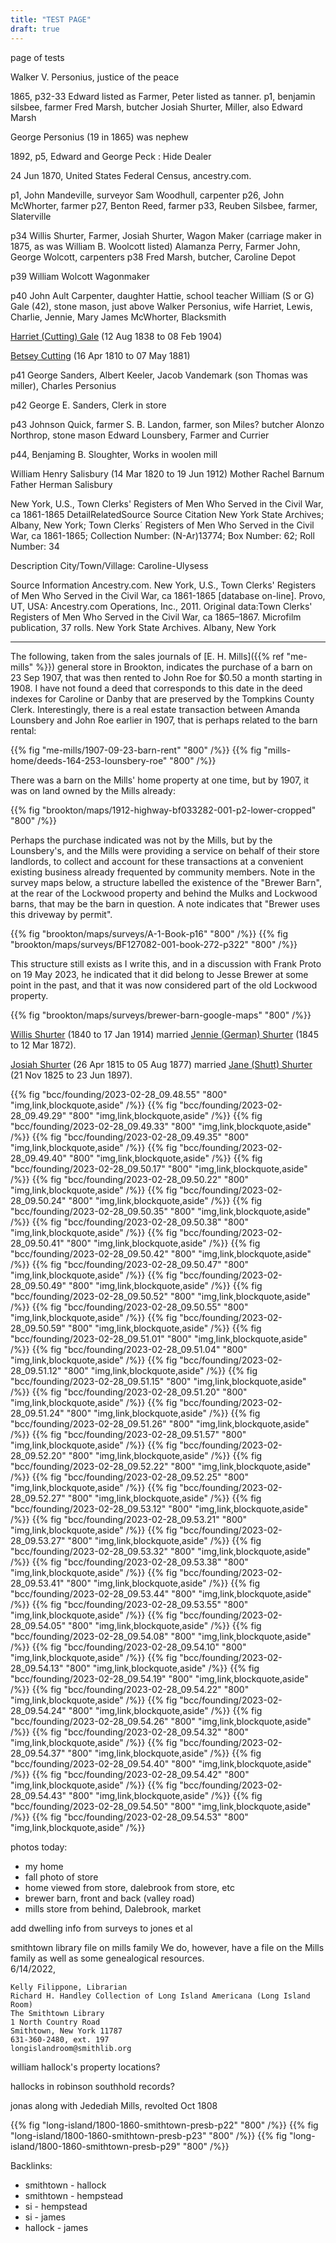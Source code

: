 ```yaml
---
title: "TEST PAGE"
draft: true
---
```


page of tests

<!--more-->
Walker V. Personius, justice of the peace



1865, p32-33 Edward listed as Farmer, Peter listed as tanner. 
p1, benjamin silsbee, farmer
Fred Marsh, butcher
Josiah Shurter, Miller, also Edward Marsh 


George Personius (19 in 1865) was nephew

1892, p5, Edward and George Peck : Hide Dealer


24 Jun 1870, United States Federal Census, ancestry.com. 

p1, John Mandeville, surveyor
Sam Woodhull, carpenter
p26, John McWhorter, farmer
p27, Benton Reed, farmer
p33, Reuben Silsbee, farmer, Slaterville

p34 Willis Shurter, Farmer, Josiah Shurter, Wagon Maker (carriage maker in 1875, as was William B. Woolcott listed)
Alamanza Perry, Farmer
John, George Wolcott, carpenters
p38 Fred Marsh, butcher, Caroline Depot

p39 William Wolcott Wagonmaker

p40 John Ault Carpenter, daughter  Hattie, school teacher
William (S or G) Gale (42), stone mason, just above Walker Personius, wife Harriet, Lewis, Charlie, Jennie, Mary
James McWhorter, Blacksmith

[Harriet (Cutting) Gale](https://www.findagrave.com/memorial/100356350/harriet-gale) (12 Aug 1838 to 08 Feb 1904)

[Betsey Cutting](https://www.findagrave.com/memorial/99843237/betsey-cutting) (16 Apr 1810 to 07 May 1881)

p41 George Sanders, Albert Keeler, Jacob Vandemark (son Thomas was miller), Charles Personius

p42 George E. Sanders, Clerk in store

p43 Johnson Quick, farmer
S. B. Landon, farmer, son Miles? butcher
Alonzo Northrop, stone mason
Edward Lounsbery, Farmer and Currier

p44, Benjaming B. Sloughter, Works in woolen mill




William Henry Salisbury (14 Mar 1820 to 19 Jun 1912)
Mother	Rachel Barnum
Father	Herman Salisbury

New York, U.S., Town Clerks' Registers of Men Who Served in the Civil War, ca 1861-1865
DetailRelatedSource
Source Citation
New York State Archives; Albany, New York; Town Clerks´ Registers of Men Who Served in the Civil War, ca 1861-1865; Collection Number: (N-Ar)13774; Box Number: 62; Roll Number: 34

Description
City/Town/Village: Caroline-Ulysess

Source Information
Ancestry.com. New York, U.S., Town Clerks' Registers of Men Who Served in the Civil War, ca 1861-1865 [database on-line]. Provo, UT, USA: Ancestry.com Operations, Inc., 2011.
Original data:Town Clerks' Registers of Men Who Served in the Civil War, ca 1865–1867. Microfilm publication, 37 rolls. New York State Archives. Albany, New York


--------

The following, taken from the sales journals of [E. H. Mills]({{% ref "me-mills" %}}) general store in Brookton, indicates the purchase of a barn on 23 Sep 1907, that was then rented to John Roe for $0.50 a month starting in 1908. I have not found a deed that corresponds to this date in the deed indexes for Caroline or Danby that are preserved by the Tompkins County Clerk. Interestingly, there is a real estate transaction between Amanda Lounsbery and John Roe earlier in 1907, that is perhaps related to the barn rental: 

<div class="cols">
{{% fig "me-mills/1907-09-23-barn-rent" "800" /%}}
{{% fig "mills-home/deeds-164-253-lounsbery-roe" "800" /%}}
</div>

There was a barn on the Mills' home property at one time, but by 1907, it was on land owned by the Mills already: 

{{% fig "brookton/maps/1912-highway-bf033282-001-p2-lower-cropped" "800" /%}}

Perhaps the purchase indicated was not by the Mills, but by the Lounsbery's, and the Mills were providing a service on behalf of their store landlords, to collect and account for these transactions at a convenient existing business already frequented by community members. Note in the survey maps below, a structure labelled the existence of the "Brewer Barn", at the rear of the Lockwood property and behind the Mulks and Lockwood barns, that may be the barn in question. A note indicates that "Brewer uses this driveway by permit". 

{{% fig "brookton/maps/surveys/A-1-Book-p16" "800" /%}}
{{% fig "brookton/maps/surveys/BF127082-001-book-272-p322" "800" /%}}

This structure still exists as I write this, and in a discussion with Frank Proto on 19 May 2023, he indicated that it did belong to Jesse Brewer at some point in the past, and that it was now considered part of the old Lockwood property.

{{% fig "brookton/maps/surveys/brewer-barn-google-maps" "800" /%}}




[Willis Shurter](https://www.findagrave.com/memorial/162159964/willis-shurter) (1840 to 17 Jan 1914) married [Jennie (German) Shurter](https://www.findagrave.com/memorial/100597023/jennie-shurter) (1845 to 12 Mar 1872).

[Josiah Shurter](https://www.findagrave.com/memorial/100594864/josiah-shurter) (26 Apr 1815 to 05 Aug 1877) married [Jane (Shutt) Shurter](https://www.findagrave.com/memorial/100594934/jane-shurter) (21 Nov 1825 to 23 Jun 1897).


{{% fig "bcc/founding/2023-02-28_09.48.55" "800" "img,link,blockquote,aside" /%}}
{{% fig "bcc/founding/2023-02-28_09.49.29" "800" "img,link,blockquote,aside" /%}}
{{% fig "bcc/founding/2023-02-28_09.49.33" "800" "img,link,blockquote,aside" /%}}
{{% fig "bcc/founding/2023-02-28_09.49.35" "800" "img,link,blockquote,aside" /%}}
{{% fig "bcc/founding/2023-02-28_09.49.40" "800" "img,link,blockquote,aside" /%}}
{{% fig "bcc/founding/2023-02-28_09.50.17" "800" "img,link,blockquote,aside" /%}}
{{% fig "bcc/founding/2023-02-28_09.50.22" "800" "img,link,blockquote,aside" /%}}
{{% fig "bcc/founding/2023-02-28_09.50.24" "800" "img,link,blockquote,aside" /%}}
{{% fig "bcc/founding/2023-02-28_09.50.35" "800" "img,link,blockquote,aside" /%}}
{{% fig "bcc/founding/2023-02-28_09.50.38" "800" "img,link,blockquote,aside" /%}}
{{% fig "bcc/founding/2023-02-28_09.50.41" "800" "img,link,blockquote,aside" /%}}
{{% fig "bcc/founding/2023-02-28_09.50.42" "800" "img,link,blockquote,aside" /%}}
{{% fig "bcc/founding/2023-02-28_09.50.47" "800" "img,link,blockquote,aside" /%}}
{{% fig "bcc/founding/2023-02-28_09.50.49" "800" "img,link,blockquote,aside" /%}}
{{% fig "bcc/founding/2023-02-28_09.50.52" "800" "img,link,blockquote,aside" /%}}
{{% fig "bcc/founding/2023-02-28_09.50.55" "800" "img,link,blockquote,aside" /%}}
{{% fig "bcc/founding/2023-02-28_09.50.59" "800" "img,link,blockquote,aside" /%}}
{{% fig "bcc/founding/2023-02-28_09.51.01" "800" "img,link,blockquote,aside" /%}}
{{% fig "bcc/founding/2023-02-28_09.51.04" "800" "img,link,blockquote,aside" /%}}
{{% fig "bcc/founding/2023-02-28_09.51.12" "800" "img,link,blockquote,aside" /%}}
{{% fig "bcc/founding/2023-02-28_09.51.15" "800" "img,link,blockquote,aside" /%}}
{{% fig "bcc/founding/2023-02-28_09.51.20" "800" "img,link,blockquote,aside" /%}}
{{% fig "bcc/founding/2023-02-28_09.51.24" "800" "img,link,blockquote,aside" /%}}
{{% fig "bcc/founding/2023-02-28_09.51.26" "800" "img,link,blockquote,aside" /%}}
{{% fig "bcc/founding/2023-02-28_09.51.57" "800" "img,link,blockquote,aside" /%}}
{{% fig "bcc/founding/2023-02-28_09.52.20" "800" "img,link,blockquote,aside" /%}}
{{% fig "bcc/founding/2023-02-28_09.52.22" "800" "img,link,blockquote,aside" /%}}
{{% fig "bcc/founding/2023-02-28_09.52.25" "800" "img,link,blockquote,aside" /%}}
{{% fig "bcc/founding/2023-02-28_09.52.27" "800" "img,link,blockquote,aside" /%}}
{{% fig "bcc/founding/2023-02-28_09.53.12" "800" "img,link,blockquote,aside" /%}}
{{% fig "bcc/founding/2023-02-28_09.53.21" "800" "img,link,blockquote,aside" /%}}
{{% fig "bcc/founding/2023-02-28_09.53.27" "800" "img,link,blockquote,aside" /%}}
{{% fig "bcc/founding/2023-02-28_09.53.32" "800" "img,link,blockquote,aside" /%}}
{{% fig "bcc/founding/2023-02-28_09.53.38" "800" "img,link,blockquote,aside" /%}}
{{% fig "bcc/founding/2023-02-28_09.53.41" "800" "img,link,blockquote,aside" /%}}
{{% fig "bcc/founding/2023-02-28_09.53.44" "800" "img,link,blockquote,aside" /%}}
{{% fig "bcc/founding/2023-02-28_09.53.55" "800" "img,link,blockquote,aside" /%}}
{{% fig "bcc/founding/2023-02-28_09.54.05" "800" "img,link,blockquote,aside" /%}}
{{% fig "bcc/founding/2023-02-28_09.54.08" "800" "img,link,blockquote,aside" /%}}
{{% fig "bcc/founding/2023-02-28_09.54.10" "800" "img,link,blockquote,aside" /%}}
{{% fig "bcc/founding/2023-02-28_09.54.13" "800" "img,link,blockquote,aside" /%}}
{{% fig "bcc/founding/2023-02-28_09.54.19" "800" "img,link,blockquote,aside" /%}}
{{% fig "bcc/founding/2023-02-28_09.54.22" "800" "img,link,blockquote,aside" /%}}
{{% fig "bcc/founding/2023-02-28_09.54.24" "800" "img,link,blockquote,aside" /%}}
{{% fig "bcc/founding/2023-02-28_09.54.26" "800" "img,link,blockquote,aside" /%}}
{{% fig "bcc/founding/2023-02-28_09.54.32" "800" "img,link,blockquote,aside" /%}}
{{% fig "bcc/founding/2023-02-28_09.54.37" "800" "img,link,blockquote,aside" /%}}
{{% fig "bcc/founding/2023-02-28_09.54.40" "800" "img,link,blockquote,aside" /%}}
{{% fig "bcc/founding/2023-02-28_09.54.42" "800" "img,link,blockquote,aside" /%}}
{{% fig "bcc/founding/2023-02-28_09.54.43" "800" "img,link,blockquote,aside" /%}}
{{% fig "bcc/founding/2023-02-28_09.54.50" "800" "img,link,blockquote,aside" /%}}
{{% fig "bcc/founding/2023-02-28_09.54.53" "800" "img,link,blockquote,aside" /%}}




photos today:
  - my home
  - fall photo of store
  - home viewed from store, dalebrook from store, etc
  - brewer barn, front and back (valley road)
  - mills store from behind, Dalebrook, market



add dwelling info from surveys to jones et al

smithtown library file on mills family
  We do, however, have a file on the Mills family as well as some genealogical resources.  
  6/14/2022,  
  
    Kelly Filippone, Librarian
    Richard H. Handley Collection of Long Island Americana (Long Island Room)
    The Smithtown Library
    1 North Country Road
    Smithtown, New York 11787
    631-360-2480, ext. 197
    longislandroom@smithlib.org


william hallock's property locations?

hallocks in robinson southhold records?

jonas along with Jedediah Mills, revolted Oct 1808

{{% fig "long-island/1800-1860-smithtown-presb-p22" "800" /%}}
{{% fig "long-island/1800-1860-smithtown-presb-p23" "800" /%}}
{{% fig "long-island/1800-1860-smithtown-presb-p29" "800" /%}}

Backlinks:

  - smithtown - hallock
  - smithtown - hempstead
  - si - hempstead
  - si - james
  - hallock - james


